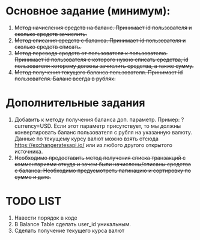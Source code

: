 # Основное задание (минимум):
1. ~~Метод начисления средств на баланс. Принимает id пользователя и сколько средств зачислить.~~
2. ~~Метод списания средств с баланса. Принимает id пользователя и сколько средств списать.~~
3. ~~Метод перевода средств от пользователя к пользователю. Принимает id пользователя с которого нужно списать средства, id пользователя которому должны зачислить средства, а также сумму.~~
4. ~~Метод получения текущего баланса пользователя. Принимает id пользователя. Баланс всегда в рублях.~~

# Дополнительные задания
1. Добавить к методу получения баланса доп. параметр. Пример: ?currency=USD. Если этот параметр присутствует, то мы должны конвертировать баланс пользователя с рубля на указанную валюту. Данные по текущему курсу валют можно взять отсюда https://exchangeratesapi.io/ или из любого другого открытого источника.
2. ~~Необходимо предоставить метод получения списка транзакций с комментариями откуда и зачем были начислены/списаны средства с баланса. Необходимо предусмотреть пагинацию и сортировку по сумме и дате.~~

# TODO LIST
1. Навести порядок в коде
2. В Balance Table сделать user_id уникальным.
3. Сделать получение текущего курса валют
